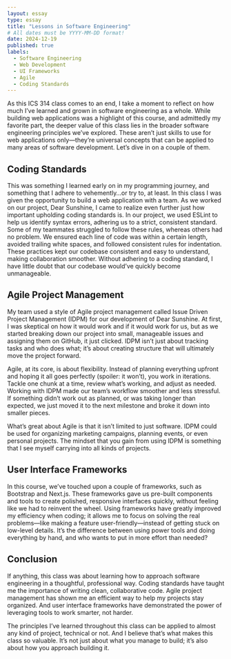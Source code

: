 ```yaml
---
layout: essay
type: essay
title: "Lessons in Software Engineering"
# All dates must be YYYY-MM-DD format!
date: 2024-12-19
published: true
labels:
  - Software Engineering
  - Web Development
  - UI Frameworks
  - Agile
  - Coding Standards
---
```


As this ICS 314 class comes to an end, I take a moment to reflect on how much I’ve learned and grown in software engineering as a whole. While building web applications was a highlight of this course, and admittedly my favorite part, the deeper value of this class lies in the broader software engineering principles we’ve explored. These aren’t just skills to use for web applications only—they’re universal concepts that can be applied to many areas of software development. Let’s dive in on a couple of them.

## Coding Standards
This was something I learned early on in my programming journey, and something that I adhere to vehemently…or try to, at least. In this class I was given the opportunity to build a web application with a team. As we worked on our project, Dear Sunshine, I came to realize even further just how important upholding coding standards is. In our project, we used ESLint to help us identify syntax errors, adhering us to a strict, consistent standard. Some of my teammates struggled to follow these rules, whereas others had no problem. We ensured each line of code was within a certain length, avoided trailing white spaces, and followed consistent rules for indentation. These practices kept our codebase consistent and easy to understand, making collaboration smoother. Without adhering to a coding standard, I have little doubt that our codebase would’ve quickly become unmanageable.

## Agile Project Management
My team used a style of Agile project management called Issue Driven Project Management (IDPM) for our development of Dear Sunshine. At first, I was skeptical on how it would work and if it would work for us, but as we started breaking down our project into small, manageable issues and assigning them on GitHub, it just clicked. IDPM isn’t just about tracking tasks and who does what; it’s about creating structure that will ultimately move the project forward.

Agile, at its core, is about flexibility. Instead of planning everything upfront and hoping it all goes perfectly (spoiler: it won’t), you work in iterations. Tackle one chunk at a time, review what’s working, and adjust as needed. Working with IDPM made our team’s workflow smoother and less stressful. If something didn’t work out as planned, or was taking longer than expected, we just moved it to the next milestone and broke it down into smaller pieces.

What’s great about Agile is that it isn’t limited to just software. IDPM could be used for organizing marketing campaigns, planning events, or even personal projects. The mindset that you gain from using IDPM is something that I see myself carrying into all kinds of projects.

## User Interface Frameworks
In this course, we’ve touched upon a couple of frameworks, such as Bootstrap and Next.js. These frameworks gave us pre-built components and tools to create polished, responsive interfaces quickly, without feeling like we had to reinvent the wheel. Using frameworks have greatly improved my efficiency when coding; it allows me to focus on solving the real problems—like making a feature user-friendly—instead of getting stuck on low-level details. It’s the difference between using power tools and doing everything by hand, and who wants to put in more effort than needed?

## Conclusion
If anything, this class was about learning how to approach software engineering in a thoughtful, professional way. Coding standards have taught me the importance of writing clean, collaborative code. Agile project management has shown me an efficient way to help my projects stay organized. And user interface frameworks have demonstrated the power of leveraging tools to work smarter, not harder.

The principles I’ve learned throughout this class can be applied to almost any kind of project, technical or not. And I believe that’s what makes this class so valuable. It’s not just about what you manage to build; it’s also about how you approach building it.

